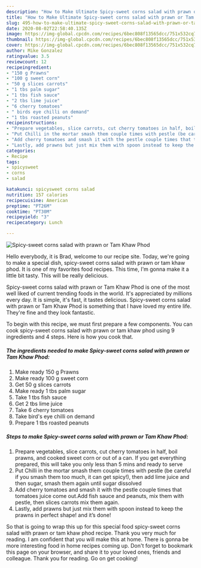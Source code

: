 ```yaml
---
description: "How to Make Ultimate Spicy-sweet corns salad with prawn or Tam Khaw Phod"
title: "How to Make Ultimate Spicy-sweet corns salad with prawn or Tam Khaw Phod"
slug: 495-how-to-make-ultimate-spicy-sweet-corns-salad-with-prawn-or-tam-khaw-phod
date: 2020-08-02T22:58:40.135Z
image: https://img-global.cpcdn.com/recipes/6bec808f13565dcc/751x532cq70/spicy-sweet-corns-salad-with-prawn-or-tam-khaw-phod-recipe-main-photo.jpg
thumbnail: https://img-global.cpcdn.com/recipes/6bec808f13565dcc/751x532cq70/spicy-sweet-corns-salad-with-prawn-or-tam-khaw-phod-recipe-main-photo.jpg
cover: https://img-global.cpcdn.com/recipes/6bec808f13565dcc/751x532cq70/spicy-sweet-corns-salad-with-prawn-or-tam-khaw-phod-recipe-main-photo.jpg
author: Mike Gonzalez
ratingvalue: 3.5
reviewcount: 12
recipeingredient:
- "150 g Prawns"
- "100 g sweet corn"
- "50 g slices carrots"
- "1 tbs palm sugar"
- "1 tbs fish sauce"
- "2 tbs lime juice"
- "6 cherry tomatoes"
- " birds eye chilli on demand"
- "1 tbs roasted peanuts"
recipeinstructions:
- "Prepare vegetables, slice carrots, cut cherry tomatoes in half, boil prawns, and cooked sweet corn or out of a can. If you get everything prepared, this will take you only less than 5 mins and ready to serve"
- "Put Chilli in the mortar smash them couple times with pestle (be careful if you smash them too much, it can get spicy!), then add lime juice and then sugar, smash them again until sugar dissolved"
- "Add cherry tomatoes and smash it with the pestle couple times that tomatoes juice come out.Add fish sauce and peanuts, mix them with pestle, then slices carrots mix them again."
- "Lastly, add prawns but just mix them with spoon instead to keep the prawns in perfect shape! and it’s done!"
categories:
- Recipe
tags:
- spicysweet
- corns
- salad

katakunci: spicysweet corns salad 
nutrition: 157 calories
recipecuisine: American
preptime: "PT26M"
cooktime: "PT30M"
recipeyield: "3"
recipecategory: Lunch

---
```



![Spicy-sweet corns salad with prawn or Tam Khaw Phod](https://img-global.cpcdn.com/recipes/6bec808f13565dcc/751x532cq70/spicy-sweet-corns-salad-with-prawn-or-tam-khaw-phod-recipe-main-photo.jpg)

Hello everybody, it is Brad, welcome to our recipe site. Today, we're going to make a special dish, spicy-sweet corns salad with prawn or tam khaw phod. It is one of my favorites food recipes. This time, I'm gonna make it a little bit tasty. This will be really delicious.

Spicy-sweet corns salad with prawn or Tam Khaw Phod is one of the most well liked of current trending foods in the world. It's appreciated by millions every day. It is simple, it's fast, it tastes delicious. Spicy-sweet corns salad with prawn or Tam Khaw Phod is something that I have loved my entire life. They're fine and they look fantastic.




To begin with this recipe, we must first prepare a few components. You can cook spicy-sweet corns salad with prawn or tam khaw phod using 9 ingredients and 4 steps. Here is how you cook that.

<!--inarticleads1-->

##### The ingredients needed to make Spicy-sweet corns salad with prawn or Tam Khaw Phod:

1. Make ready 150 g Prawns
1. Make ready 100 g sweet corn
1. Get 50 g slices carrots
1. Make ready 1 tbs palm sugar
1. Take 1 tbs fish sauce
1. Get 2 tbs lime juice
1. Take 6 cherry tomatoes
1. Take  bird&#39;s eye chilli on demand
1. Prepare 1 tbs roasted peanuts




<!--inarticleads2-->

##### Steps to make Spicy-sweet corns salad with prawn or Tam Khaw Phod:

1. Prepare vegetables, slice carrots, cut cherry tomatoes in half, boil prawns, and cooked sweet corn or out of a can. If you get everything prepared, this will take you only less than 5 mins and ready to serve
1. Put Chilli in the mortar smash them couple times with pestle (be careful if you smash them too much, it can get spicy!), then add lime juice and then sugar, smash them again until sugar dissolved
1. Add cherry tomatoes and smash it with the pestle couple times that tomatoes juice come out.Add fish sauce and peanuts, mix them with pestle, then slices carrots mix them again.
1. Lastly, add prawns but just mix them with spoon instead to keep the prawns in perfect shape! and it’s done!




So that is going to wrap this up for this special food spicy-sweet corns salad with prawn or tam khaw phod recipe. Thank you very much for reading. I am confident that you will make this at home. There is gonna be more interesting food in home recipes coming up. Don't forget to bookmark this page on your browser, and share it to your loved ones, friends and colleague. Thank you for reading. Go on get cooking!
